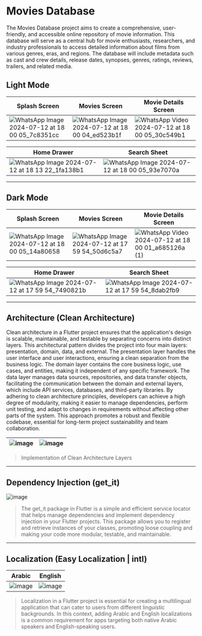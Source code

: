 # Movies Database

The Movies Database project aims to create a comprehensive, user-friendly, and accessible online repository of movie information. This database will serve as a central hub for movie enthusiasts, researchers, and industry professionals to access detailed information about films from various genres, eras, and regions. The database will include metadata such as cast and crew details, release dates, synopses, genres, ratings, reviews, trailers, and related media.

## Light Mode

| Splash Screen | Movies Screen | Movie Details Screen |
| ---           | ---           | ---                     |
| ![WhatsApp Image 2024-07-12 at 18 00 05_7c8351cc](https://github.com/user-attachments/assets/26ddc558-f274-4f16-8db1-db799ab7a351) | ![WhatsApp Image 2024-07-12 at 18 00 04_ed523b1f](https://github.com/user-attachments/assets/a82a6641-5434-4517-8741-415f0f838abd) | ![WhatsApp Video 2024-07-12 at 18 00 05_30c549b1](https://github.com/user-attachments/assets/ea3c5b08-4bf5-4d69-9a82-a97b41119c8f) |

| Home Drawer | Search Sheet |
| ---         | ---          |
|![WhatsApp Image 2024-07-12 at 18 13 22_1fa138b1](https://github.com/user-attachments/assets/77e7f953-e853-4779-a98b-a1f6f8f901a1) | ![WhatsApp Image 2024-07-12 at 18 00 05_93e7070a](https://github.com/user-attachments/assets/b5200fd1-2d24-4aeb-a030-f3f0b5e1e7e4) |
---

## Dark Mode

| Splash Screen | Movies Screen | Movie Details Screen |
| ---           | ---           | ---                  |
| ![WhatsApp Image 2024-07-12 at 18 00 05_14a80658](https://github.com/user-attachments/assets/6c117888-06c4-4943-b5f7-4f214454e529) | ![WhatsApp Image 2024-07-12 at 17 59 54_50d6c5a7](https://github.com/user-attachments/assets/0439726d-1784-43ea-9699-9863800affe2) |  ![WhatsApp Video 2024-07-12 at 18 00 01_a685126a (1)](https://github.com/user-attachments/assets/0a701a99-7774-429a-ae04-d01fcf3358ed) |

| Home Drawer | Search Sheet |
| ---         | ---          |
| ![WhatsApp Image 2024-07-12 at 17 59 54_7490821b](https://github.com/user-attachments/assets/53fcd10c-19a5-4878-a511-ac325e2c38e3) | ![WhatsApp Image 2024-07-12 at 17 59 54_8dab2fb9](https://github.com/user-attachments/assets/d45538fb-be63-4a62-8ad6-c8c56e1a5524) |
---

## Architecture (Clean Architecture)
Clean architecture in a Flutter project ensures that the application's design is scalable, maintainable, and testable by separating concerns into distinct layers. This architectural pattern divides the project into four main layers: presentation, domain, data, and external. The presentation layer handles the user interface and user interactions, ensuring a clean separation from the business logic. The domain layer contains the core business logic, use cases, and entities, making it independent of any specific framework. The data layer manages data sources, repositories, and data transfer objects, facilitating the communication between the domain and external layers, which include API services, databases, and third-party libraries. By adhering to clean architecture principles, developers can achieve a high degree of modularity, making it easier to manage dependencies, perform unit testing, and adapt to changes in requirements without affecting other parts of the system. This approach promotes a robust and flexible codebase, essential for long-term project sustainability and team collaboration.

 | ![image](https://github.com/user-attachments/assets/4b39a61c-6076-48e9-8839-e5744b64b1ac) | ![image](https://github.com/user-attachments/assets/5a98b14d-eadb-4791-91a9-ad4e5952ef23) |
 | --- | --- |

> Implementation of Clean Architecture Layers
---

## Dependency Injection (get_it)
 ![image](https://github.com/user-attachments/assets/2dd6cb7c-ed6c-49b7-92c7-b0546c493ee0)
 > The get_it package in Flutter is a simple and efficient service locator that helps manage dependencies and implement dependency injection in your Flutter projects. This package allows you to register and retrieve instances of your classes, promoting loose coupling and making your code more modular, testable, and maintainable.
---

## Localization (Easy Localization | intl)
| Arabic | English |
| ---    | ---     |
| ![image](https://github.com/user-attachments/assets/7f2d33e9-c73f-46ed-b086-fa50d7b3a10d) | ![image](https://github.com/user-attachments/assets/303a7537-977d-4c40-8440-0162dde30c37) |
> Localization in a Flutter project is essential for creating a multilingual application that can cater to users from different linguistic backgrounds. In this context, adding Arabic and English localizations is a common requirement for apps targeting both native Arabic speakers and English-speaking users. 
